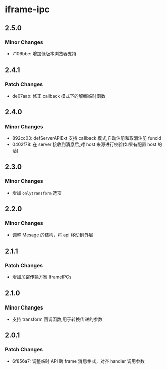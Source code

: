# iframe-ipc

## 2.5.0

### Minor Changes

- 7106bbe: 增加低版本浏览器支持

## 2.4.1

### Patch Changes

- de07aab: 修正 callback 模式下的解绑临时函数

## 2.4.0

### Minor Changes

- 892cc03: defServerAPIExt 支持 callback 模式,自动注册和取消注册 funcid
- 0402f78: 在 server 接收到消息后,对 host 来源进行校验(如果有配置 host 的话)

## 2.3.0

### Minor Changes

- 增加 `onlytransform` 选项

## 2.2.0

### Minor Changes

- 调整 Mesage 的结构，将 api 移动到外层

## 2.1.1

### Patch Changes

- 增加加密传输方案 IframeIPCs

## 2.1.0

### Minor Changes

- 支持 transform 回调函数,用于转换传递的参数

## 2.0.1

### Patch Changes

- 6f856a7: 调整临时 API 跨 frame 消息格式，对齐 handler 调用参数
